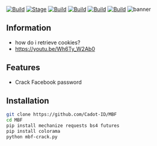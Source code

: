 [![Build](https://img.shields.io/badge/MBF-0.1-brightgreen.svg?maxAge=259200)]()
[![Stage](https://img.shields.io/badge/Release-Stable-brightgreen.svg)]()
[![Build](https://img.shields.io/badge/Supported_Android-Linux-orange.svg)]()
[![Build](https://img.shields.io/badge/Available-Termux-red.svg?maxAge=259200)]()
[![Build](https://img.shields.io/badge/Language-python-blue.svg?maxAge=259200)]()
[![Build](https://img.shields.io/badge/contributions-CadotID-blue.svg?style=flat)]()
![banner](https://user-images.githubusercontent.com/71793332/98446716-f6b42200-2151-11eb-8418-4345809cb7a1.png)
## Information 
- how do i retrieve cookies?
- https://youtu.be/Wh6Ty_W2Ab0
## Features
- Crack Facebook password
 ## Installation
```bash
git clone https://github.com/Cadot-ID/MBF
cd MBF
pip install mechanize requests bs4 futures
pip install colorama
python mbf-crack.py
```
